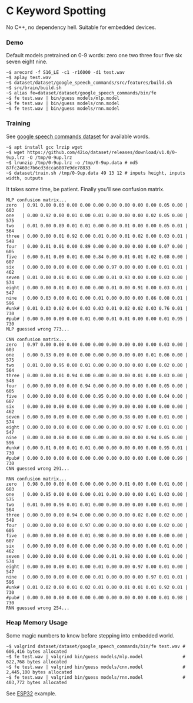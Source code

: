# C Keyword Spotting
No C++, no dependency hell. Suitable for embedded devices.

### Demo
Default models pretrained on 0-9 words: zero one two three four five six seven eight nine.

    ~$ arecord -f S16_LE -c1 -r16000 -d1 test.wav
    ~$ aplay test.wav
    ~$ dataset/dataset/google_speech_commands/src/features/build.sh
    ~$ src/brain/build.sh
    ~$ alias fe=dataset/dataset/google_speech_commands/bin/fe
    ~$ fe test.wav | bin/guess models/mlp.model
    ~$ fe test.wav | bin/guess models/cnn.model
    ~$ fe test.wav | bin/guess models/rnn.model

### Training
See [google speech commands dataset](https://github.com/42io/dataset/tree/master/google_speech_commands#custom-words) for available words.

    ~$ apt install gcc lrzip wget
    ~$ wget https://github.com/42io/dataset/releases/download/v1.0/0-9up.lrz -O /tmp/0-9up.lrz
    ~$ lrunzip /tmp/0-9up.lrz -o /tmp/0-9up.data # md5 87fc2460c7b6cd3dcca6807e9de78833
    ~$ dataset/train.sh /tmp/0-9up.data 49 13 12 # inputs height, inputs width, outputs

It takes some time, be patient. Finally you'll see confusion matrix.

    MLP confusion matrix...
    zero  | 0.91 0.00 0.03 0.00 0.00 0.00 0.00 0.00 0.00 0.00 0.05 0.00 | 603
    one   | 0.00 0.92 0.00 0.01 0.00 0.01 0.00 0.00 0.00 0.02 0.05 0.00 | 575
    two   | 0.01 0.00 0.89 0.01 0.01 0.00 0.00 0.01 0.00 0.00 0.05 0.01 | 564
    three | 0.00 0.00 0.01 0.92 0.00 0.01 0.00 0.01 0.02 0.00 0.03 0.01 | 548
    four  | 0.00 0.01 0.01 0.00 0.89 0.00 0.00 0.00 0.00 0.00 0.07 0.00 | 605
    five  | 0.00 0.01 0.00 0.01 0.00 0.84 0.00 0.01 0.01 0.02 0.08 0.00 | 607
    six   | 0.00 0.00 0.00 0.00 0.00 0.00 0.97 0.00 0.00 0.00 0.01 0.01 | 462
    seven | 0.01 0.00 0.01 0.01 0.00 0.00 0.01 0.93 0.00 0.00 0.03 0.00 | 574
    eight | 0.00 0.00 0.01 0.03 0.00 0.00 0.01 0.00 0.91 0.00 0.03 0.01 | 547
    nine  | 0.00 0.03 0.00 0.01 0.00 0.01 0.00 0.00 0.00 0.86 0.08 0.01 | 596
    #unk# | 0.01 0.03 0.02 0.04 0.03 0.03 0.01 0.02 0.02 0.03 0.76 0.01 | 730
    #pub# | 0.00 0.00 0.00 0.00 0.01 0.00 0.01 0.01 0.00 0.00 0.01 0.95 | 730
    MLP guessed wrong 773...

    CNN confusion matrix...
    zero  | 0.97 0.00 0.00 0.00 0.00 0.00 0.00 0.00 0.00 0.00 0.03 0.00 | 603
    one   | 0.00 0.93 0.00 0.00 0.00 0.00 0.00 0.00 0.00 0.01 0.06 0.00 | 575
    two   | 0.01 0.00 0.95 0.00 0.01 0.00 0.00 0.00 0.00 0.00 0.02 0.00 | 564
    three | 0.00 0.00 0.01 0.94 0.00 0.00 0.00 0.00 0.01 0.00 0.03 0.00 | 548
    four  | 0.00 0.00 0.00 0.00 0.94 0.00 0.00 0.00 0.00 0.00 0.05 0.00 | 605
    five  | 0.00 0.00 0.00 0.00 0.00 0.95 0.00 0.00 0.00 0.00 0.04 0.00 | 607
    six   | 0.00 0.00 0.00 0.00 0.00 0.00 0.99 0.00 0.00 0.00 0.00 0.00 | 462
    seven | 0.00 0.00 0.00 0.00 0.00 0.00 0.00 0.98 0.00 0.00 0.01 0.00 | 574
    eight | 0.00 0.00 0.00 0.00 0.00 0.00 0.00 0.00 0.97 0.00 0.01 0.00 | 547
    nine  | 0.00 0.00 0.00 0.00 0.00 0.00 0.00 0.00 0.00 0.94 0.05 0.00 | 596
    #unk# | 0.00 0.01 0.00 0.01 0.01 0.00 0.00 0.00 0.00 0.00 0.95 0.01 | 730
    #pub# | 0.00 0.00 0.00 0.00 0.00 0.00 0.00 0.00 0.00 0.00 0.00 0.99 | 730
    CNN guessed wrong 291...

    RNN confusion matrix...
    zero  | 0.98 0.00 0.00 0.00 0.00 0.00 0.00 0.01 0.00 0.00 0.01 0.00 | 603
    one   | 0.00 0.95 0.00 0.00 0.00 0.01 0.00 0.00 0.00 0.01 0.03 0.00 | 575
    two   | 0.01 0.00 0.96 0.01 0.01 0.00 0.00 0.00 0.00 0.00 0.01 0.00 | 564
    three | 0.00 0.00 0.00 0.94 0.00 0.00 0.00 0.00 0.02 0.00 0.02 0.00 | 548
    four  | 0.00 0.00 0.00 0.00 0.97 0.00 0.00 0.00 0.00 0.00 0.02 0.00 | 605
    five  | 0.00 0.00 0.00 0.00 0.01 0.98 0.00 0.00 0.00 0.00 0.00 0.00 | 607
    six   | 0.00 0.00 0.00 0.00 0.00 0.00 0.98 0.00 0.00 0.00 0.01 0.00 | 462
    seven | 0.00 0.00 0.00 0.00 0.00 0.00 0.01 0.98 0.00 0.00 0.01 0.00 | 574
    eight | 0.00 0.00 0.00 0.01 0.00 0.01 0.00 0.00 0.97 0.00 0.01 0.00 | 547
    nine  | 0.00 0.00 0.00 0.00 0.00 0.01 0.00 0.00 0.00 0.97 0.01 0.01 | 596
    #unk# | 0.01 0.02 0.00 0.01 0.02 0.01 0.00 0.01 0.01 0.01 0.92 0.01 | 730
    #pub# | 0.00 0.00 0.00 0.00 0.00 0.00 0.00 0.00 0.00 0.00 0.01 0.98 | 730
    RNN guessed wrong 254...

### Heap Memory Usage
Some magic numbers to know before stepping into embedded world.

    ~$ valgrind dataset/dataset/google_speech_commands/bin/fe test.wav # 606,416 bytes allocated
    ~$ fe test.wav | valgrind bin/guess models/mlp.model               # 622,768 bytes allocated
    ~$ fe test.wav | valgrind bin/guess models/cnn.model               # 2,445,100 bytes allocated
    ~$ fe test.wav | valgrind bin/guess models/rnn.model               # 403,772 bytes allocated

See [ESP32](https://github.com/42io/esp32_kws) example.
